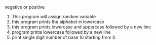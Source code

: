 negative or positive
1. This program will assign random variable
3. this program prints the alphabet in lowercase
3. this program prints lowercase and uppercase followed by a new line
4. program prints lowercase followed by a new line
5. print single digit number of base 10 starting from 0
